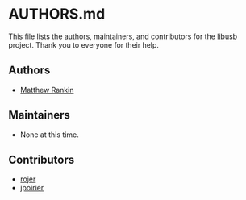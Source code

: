 # AUTHORS.md

This file lists the authors, maintainers, and contributors for the
[libusb][] project. Thank you to everyone for their help.

## Authors
- [Matthew Rankin][mdr]

## Maintainers
- None at this time.

## Contributors
- [rojer][]
- [jpoirier][]

[libusb]: https://github.com/gotmc/libusb
[mdr]: https://github.com/matthewrankin
[jpoirier]: https://github.com/jpoirier
[rojer]: https://github.com/rojer

